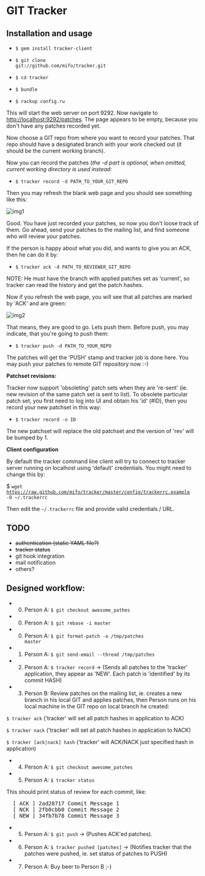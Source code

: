 GIT Tracker
==============

Installation and usage
-------------

* <code>$ gem install tracker-client</code>

* <code>$ git clone git://github.com/mifo/tracker.git</code>
* <code>$ cd tracker</code>
* <code>$ bundle</code>
* <code>$ rackup config.ru</code>

This will start the web server on port 9292. Now navigate to [http://localhost:9292/patches](http://localhost:9292/patches).
The page appears to be empty, because you don't have any patches recorded yet.

Now choose a GIT repo from where you want to record your patches. That repo
should have a designated branch with your work checked out (it should be the current working branch).

Now you can record the patches (<em>the -d part is optional, when omitted, current
working directory is used instead</em>:

* <code>$ tracker record -d PATH_TO_YOUR_GIT_REPO</code>

Then you may refresh the blank web page and you should see something like this:

![img1](http://omicron.mifo.sk/tracker_1.png)

Good. You have just recorded your patches, so now you don't loose track of them.
Go ahead, send your patches to the mailing list, and find someone who will review your patches.

If the person is happy about what you did, and wants to give you an ACK, then he can do it by:

* <code>$ tracker ack -d PATH_TO_REVIEWER_GIT_REPO</code>

NOTE: He must have the branch with applied patches set as 'current', so tracker can
read the history and get the patch hashes.

Now if you refresh the web page, you will see that all patches are marked by
'ACK' and are green:

![img2](http://omicron.mifo.sk/tracker_2.png)

That means, they are good to go. Lets push them. Before push, you may indicate,
that you're going to push them:

* <code>$ tracker push -d PATH_TO_YOUR_REPO</code>

The patches will get the 'PUSH' stamp and tracker job is done here. You may push
your patches to remote GIT repository now :-)

<b>Patchset revisions:</b>

Tracker now support 'obsoleting' patch sets when they are 're-sent' (ie. new
revision of the same patch set is sent to list). To obsolete particular patch
set, you first need to log into UI and obtain his 'id' (#ID), then you record
your new patchset in this way:

* <code>$ tracker record -o ID</code>

The new patchset will replace the old patchset and the version of 'rev' will
be bumped by 1.

<b>Client configuration</b>

By default the tracker command line client will try to connect to tracker
server running on localhost using 'default' credentials. You might need
to change this by:

$ <code>wget https://raw.github.com/mifo/tracker/master/config/trackerrc.example -O ~/.trackerrc</code>

Then edit the <code>~/.trackerrc</code> file and provide valid credentials / URL.

TODO
---------

* <del>authentication (static YAML file?)</del>
* <del>tracker status</del>
* git hook integration
* mail notification
* others?


Designed workflow:
---------

* 0. Person A: <code>$ git checkout awesome_pathes</code>
* 0. Person A: <code>$ git rebase -i master</code>
* 0. Person A: <code>$ git format-patch -o /tmp/patches master</code>
* 1. Person A: <code>$ git send-email --thread /tmp/patches</code>
* 2. Person A: <code>$ tracker record</code> -> (Sends all patches to the 'tracker' application, they appear as 'NEW'. Each patch is 'identified' by its commit HASH)

* 3. Person B: Review patches on the mailing list, ie. creates a new branch in his local GIT and applies patches, then Person runs on his local machine in the GIT repo on local branch he created:

<code>$ tracker ack</code>
('tracker' will set all patch hashes in application to ACK)

<code>$ tracker nack</code>
('tracker' will set all patch hashes in application to NACK)

<code>$ tracker [ack|nack] hash</code>
('tracker' will ACK/NACK just specified hash in application)

* 4. Person A: <code>$ git checkout awesome_patches</code>
* 5. Person A: <code>$ tracker status</code>

This should print status of review for each commit, like:

<pre>
  [ ACK ] 2ad28717 Commit Message 1
  [ NCK ] 2fb0cbb0 Commit Message 2
  [ NEW ] 34fb7b78 Commit Message 3
</pre>

* 5. Person A: <code>$ git push</code> -> (Pushes ACK'ed patches).
* 6. Person A: <code>$ tracker pushed [patches]</code> -> (Notifies tracker that the patches were pushed, ie. set status of patches to PUSH)
* 7. Person A: Buy beer to Person B ;-)
